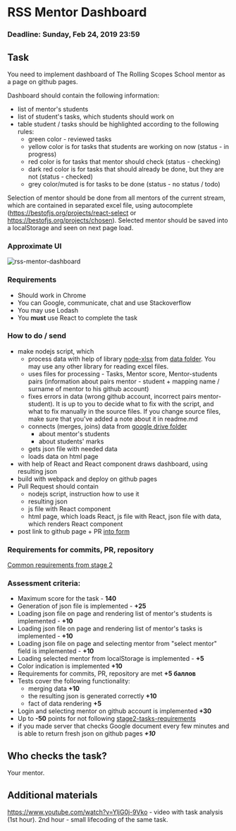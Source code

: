 # RSS Mentor Dashboard

### Deadline: Sunday, Feb 24, 2019 23:59

## Task

You need to implement dashboard of The Rolling Scopes School mentor as a page on github pages.

Dashboard should contain the following information:

- list of mentor's students
- list of student's tasks, which students should work on
- table student / tasks should be highlighted according to the following rules:
  - green color - reviewed tasks
  - yellow color is for tasks that students are working on now (status - in progress)
  - red color is for tasks that mentor should check (status - checking)
  - dark red color is for tasks that should already be done,
    but they are not (status - checked)
  - grey color/muted is for tasks to be done (status - no status / todo)

Selection of mentor should be done from all mentors of the current stream,
which are contained in separated excel file,
using autocomplete (https://bestofjs.org/projects/react-select or https://bestofjs.org/projects/chosen).
Selected mentor should be saved into a localStorage and seen on next page load.

### Approximate UI

![rss-mentor-dashboard](https://docs.google.com/drawings/d/e/2PACX-1vSV8wUHrWdVDOxyJGl86gC4s_Vmri8Xor3gMRKlB_gF_krSa7UJuydBZ6JMNSpHlQOjW08CtyOqGNny/pub?w=960&h=720)

### Requirements

- Should work in Chrome
- You can Google, communicate, chat and use Stackoverflow
- You may use Lodash
- You **must** use React to complete the task

### How to do / send

- make nodejs script, which
  - process data with help of library [node-xlsx](https://github.com/mgcrea/node-xlsx) from [data folder](https://drive.google.com/open?id=1ULj8KjnNNCgUdGunQ1TY00dNbCsqAsHW).
    You may use any other library for reading excel files.
  - uses files for processing - Tasks, Mentor score, Mentor-students pairs
    (information about pairs mentor - student + mapping name / surname of mentor to his github account)
  - fixes errors in data (wrong github account, incorrect pairs mentor-student).
    It is up to you to decide what to fix with the script, and what to fix manually in the source files. If you change source files, make sure that you've added a note about it in readme.md
  - connects (merges, joins) data from [google drive folder](https://drive.google.com/open?id=1ULj8KjnNNCgUdGunQ1TY00dNbCsqAsHW)
    - about mentor's students
    - about students' marks
  - gets json file with needed data
  - loads data on html page
- with help of React and React component draws dashboard, using resulting json
- build with webpack and deploy on github pages
- Pull Request should contain
  - nodejs script, instruction how to use it
  - resulting json
  - js file with React component
  - html page, which loads React, js file with React, json file with data, which renders React component
- post link to github page + PR [into form](https://docs.google.com/forms/d/e/1FAIpQLSctLqyRXrpdgC1vybGjGZoiYwZUUAf6_hSD-gPTZMORS_E1kQ/viewform)

### Requirements for commits, PR, repository

[Common requirements from stage 2](https://github.com/rolling-scopes-school/docs/blob/master/stage2-tasks-requirements.md)

### Assessment criteria:

- Maximum score for the task - **140**
- Generation of json file is implemented - **+25**
- Loading json file on page and rendering list of mentor's students is implemented - **+10**
- Loading json file on page and rendering list of mentor's tasks is implemented - **+10**
- Loading json file on page and selecting mentor from "select mentor" field is implemented - **+10**
- Loading selected mentor from localStorage is implemented - **+5**
- Color indication is implemented **+10**
- Requirements for commits, PR, repository are met **+5 баллов**
- Tests cover the following functionality:
  - merging data **+10**
  - the resulting json is generated correctly **+10**
  - fact of data rendering **+5**
- Login and selecting mentor on github account is implemented **+30**
- Up to **-50** points for not following [stage2-tasks-requirements](https://github.com/rolling-scopes-school/docs/blob/master/stage2-tasks-requirements.md)
- if you made server that checks Google document every few minutes and is able to return fresh json on github pages **_+10_**

## Who checks the task?

Your mentor.

## Additional materials

https://www.youtube.com/watch?v=YljG0j-9Vko - video with task analysis (1st hour). 2nd hour - small lifecoding of the same task.
